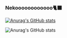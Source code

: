 ### Nekoooooooooooo🐈‍⬛

[![Anurag's GitHub stats](https://github-readme-stats.vercel.app/api?username=tkanata)](https://github.com/anuraghazra/github-readme-stats)

![Anurag's GitHub stats](https://github-readme-stats.vercel.app/api?username=tkanata&show_icons=true)

<!--
**tkanata/tkanata** is a ✨ _special_ ✨ repository because its `README.md` (this file) appears on your GitHub profile.

Here are some ideas to get you started:

- 🔭 I’m currently working on ...
- 🌱 I’m currently learning ...
- 👯 I’m looking to collaborate on ...
- 🤔 I’m looking for help with ...
- 💬 Ask me about ...
- 📫 How to reach me: ...
- 😄 Pronouns: ...
- ⚡ Fun fact: ...
-->
